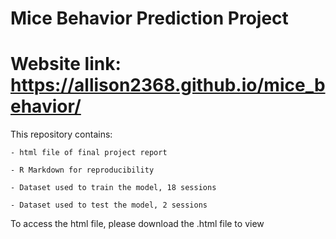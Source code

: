 # Mice Behavior Prediction Project
# Website link: https://allison2368.github.io/mice_behavior/ 
This repository contains:
    
    - html file of final project report
    
    - R Markdown for reproducibility
    
    - Dataset used to train the model, 18 sessions 
    
    - Dataset used to test the model, 2 sessions
    
To access the html file, please download the .html file to view
